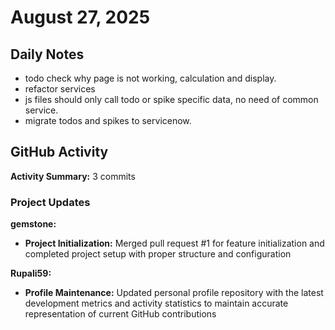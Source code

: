 # August 27, 2025

## Daily Notes

- todo check why page is not working, calculation and display.
- refactor services
- js files should only call todo or spike specific data, no need of common service.
- migrate todos and spikes to servicenow.


## GitHub Activity

**Activity Summary:** 3 commits

### Project Updates

**gemstone:**
- **Project Initialization:** Merged pull request #1 for feature initialization and completed project setup with proper structure and configuration

**Rupali59:**
- **Profile Maintenance:** Updated personal profile repository with the latest development metrics and activity statistics to maintain accurate representation of current GitHub contributions
